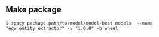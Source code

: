 ## Make package

```shell
$ spacy package path/to/model/model-best models  --name "egw_entity_extractor" -v "1.0.0" -b wheel

```